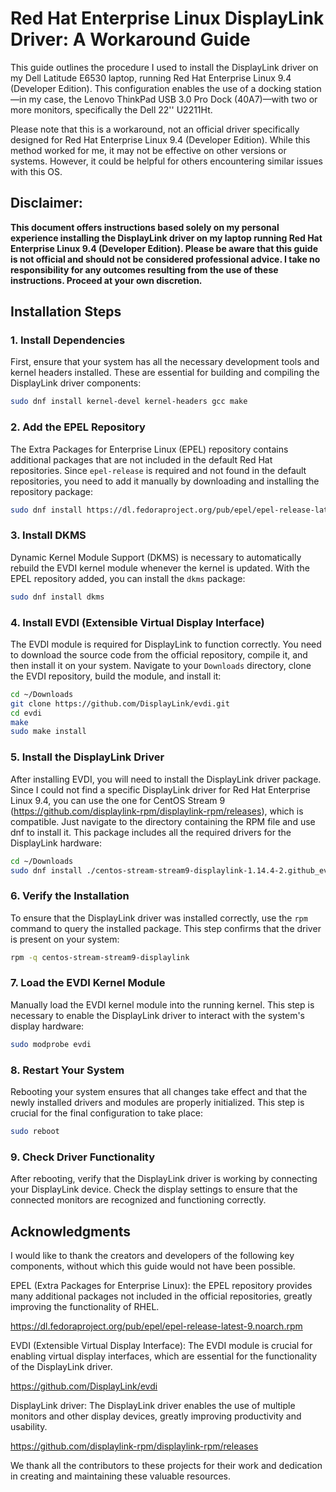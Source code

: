 # Red Hat Enterprise Linux DisplayLink Driver: A Workaround Guide

This guide outlines the procedure I used to install the DisplayLink driver on my Dell Latitude E6530 laptop, running Red Hat Enterprise Linux 9.4 (Developer Edition). This configuration enables the use of a docking station—in my case, the Lenovo ThinkPad USB 3.0 Pro Dock (40A7)—with two or more monitors, specifically the Dell 22'' U2211Ht.

Please note that this is a workaround, not an official driver specifically designed for Red Hat Enterprise Linux 9.4 (Developer Edition). While this method worked for me, it may not be effective on other versions or systems. However, it could be helpful for others encountering similar issues with this OS.


## Disclaimer:

**This document offers instructions based solely on my personal experience installing the DisplayLink driver on my laptop running Red Hat Enterprise Linux 9.4 (Developer Edition). Please be aware that this guide is not official and should not be considered professional advice. I take no responsibility for any outcomes resulting from the use of these instructions. Proceed at your own discretion.**


## Installation Steps

### 1. Install Dependencies

First, ensure that your system has all the necessary development tools and kernel headers installed. These are essential for building and compiling the DisplayLink driver components:

```bash
sudo dnf install kernel-devel kernel-headers gcc make
```

### 2. Add the EPEL Repository

The Extra Packages for Enterprise Linux (EPEL) repository contains additional packages that are not included in the default Red Hat repositories. Since `epel-release` is required and not found in the default repositories, you need to add it manually by downloading and installing the repository package:

```bash
sudo dnf install https://dl.fedoraproject.org/pub/epel/epel-release-latest-9.noarch.rpm
```

### 3. Install DKMS

Dynamic Kernel Module Support (DKMS) is necessary to automatically rebuild the EVDI kernel module whenever the kernel is updated. With the EPEL repository added, you can install the `dkms` package:

```bash
sudo dnf install dkms
```

### 4. Install EVDI (Extensible Virtual Display Interface)

The EVDI module is required for DisplayLink to function correctly. You need to download the source code from the official repository, compile it, and then install it on your system. Navigate to your `Downloads` directory, clone the EVDI repository, build the module, and install it:

```bash
cd ~/Downloads
git clone https://github.com/DisplayLink/evdi.git
cd evdi
make
sudo make install
```

### 5. Install the DisplayLink Driver

After installing EVDI, you will need to install the DisplayLink driver package. Since I could not find a specific DisplayLink driver for Red Hat Enterprise Linux 9.4, you can use the one for CentOS Stream 9 (https://github.com/displaylink-rpm/displaylink-rpm/releases), which is compatible. Just navigate to the directory containing the RPM file and use dnf to install it. This package includes all the required drivers for the DisplayLink hardware:

```bash
cd ~/Downloads
sudo dnf install ./centos-stream-stream9-displaylink-1.14.4-2.github_evdi.x86_64.rpm
```

### 6. Verify the Installation

To ensure that the DisplayLink driver was installed correctly, use the `rpm` command to query the installed package. This step confirms that the driver is present on your system:

```bash
rpm -q centos-stream-stream9-displaylink
```

### 7. Load the EVDI Kernel Module

Manually load the EVDI kernel module into the running kernel. This step is necessary to enable the DisplayLink driver to interact with the system's display hardware:

```bash
sudo modprobe evdi
```

### 8. Restart Your System

Rebooting your system ensures that all changes take effect and that the newly installed drivers and modules are properly initialized. This step is crucial for the final configuration to take place:

```bash
sudo reboot
```

### 9. Check Driver Functionality

After rebooting, verify that the DisplayLink driver is working by connecting your DisplayLink device. Check the display settings to ensure that the connected monitors are recognized and functioning correctly.


## Acknowledgments
 
I would like to thank the creators and developers of the following key components, without which this guide would not have been possible.

EPEL (Extra Packages for Enterprise Linux): the EPEL repository provides many additional packages not included in the official repositories, greatly improving the functionality of RHEL.

https://dl.fedoraproject.org/pub/epel/epel-release-latest-9.noarch.rpm

EVDI (Extensible Virtual Display Interface): The EVDI module is crucial for enabling virtual display interfaces, which are essential for the functionality of the DisplayLink driver.

https://github.com/DisplayLink/evdi

DisplayLink driver: The DisplayLink driver enables the use of multiple monitors and other display devices, greatly improving productivity and usability.

https://github.com/displaylink-rpm/displaylink-rpm/releases

We thank all the contributors to these projects for their work and dedication in creating and maintaining these valuable resources.

